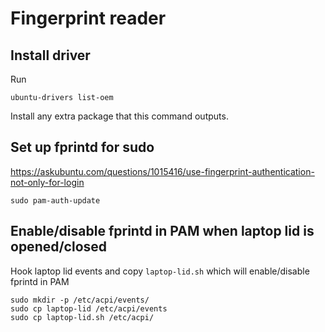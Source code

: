 # Fingerprint reader


## Install driver

Run

```
ubuntu-drivers list-oem
```

Install any extra package that this command outputs.

## Set up fprintd for sudo

https://askubuntu.com/questions/1015416/use-fingerprint-authentication-not-only-for-login

```
sudo pam-auth-update
```

## Enable/disable fprintd in PAM when laptop lid is opened/closed

Hook laptop lid events and copy `laptop-lid.sh` which will enable/disable fprintd in PAM

```
sudo mkdir -p /etc/acpi/events/
sudo cp laptop-lid /etc/acpi/events
sudo cp laptop-lid.sh /etc/acpi/
```
